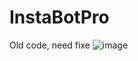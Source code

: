 # InstaBotPro
Old code, need fixe
![image](https://user-images.githubusercontent.com/52444457/137560343-76b97339-c2aa-47b8-9996-4405768a35a8.png)
